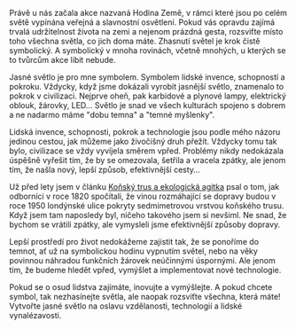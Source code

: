 <!-- dcterms:identifier = riderweblog#268 -->
<!-- dcterms:title = Začala Hodina Země, rozsviťte všechna světla! -->
<!-- dcterms:abstract = Právě u nás začala akce nazvaná Hodina Země, v rámci které jsou po celém světě vypínána veřejná a slavnostní osvětlení. Pokud vás opravdu zajímá trvalá udržitelnost života na zemi a nejenom prázdná gesta, rozsviťte místo toho všechna světla, co jich doma máte. -->
<!-- np9:categoryId = 2 -->
<!-- x4w:category = Lidé a jiná zvěř -->
<!-- np9:authorId = 1 -->
<!-- np9:authorEmail = michal.valasek@altairis.cz -->
<!-- dcterms:creator = Michal Altair Valášek -->
<!-- dcterms:created = 2012-03-31T20:34:20.533+02:00 -->
<!-- dcterms:date = 2012-03-31T20:30:00+02:00 -->

Právě u nás začala akce nazvaná Hodina Země, v rámci které jsou po celém světě vypínána veřejná a slavnostní osvětlení. Pokud vás opravdu zajímá trvalá udržitelnost života na zemi a nejenom prázdná gesta, rozsviťte místo toho všechna světla, co jich doma máte. Zhasnutí světel je krok čistě symbolický. A symbolický v mnoha rovinách, včetně mnohých, u kterých se to tvůrcům akce líbit nebude.

Jasné světlo je pro mne symbolem. Symbolem lidské invence, schopností a pokroku. Vždycky, když jsme dokázali vyrobit jasnější světlo, znamenalo to pokrok v civilizaci. Nejprve oheň, pak karbidové a plynové lampy, elektrický oblouk, žárovky, LED… Světlo je snad ve všech kulturách spojeno s dobrem a ne nadarmo máme "dobu temna" a "temné myšlenky".

Lidská invence, schopnosti, pokrok a technologie jsou podle mého názoru jedinou cestou, jak můžeme jako živočišný druh přežít. Vždycky tomu tak bylo, civilizace se vždy vyvíjela směrem vpřed. Problémy nikdy nedokázala úspěšně vyřešit tím, že by se omezovala, šetřila a vracela zpátky, ale jenom tím, že našla nový, lepší způsob, efektivnější cesty…

Už před lety jsem v článku [Koňský trus a ekologická agitka](http://www.weblog.rider.cz/articles/230-konsky-trus-a-ekologicka-agitka) psal o tom, jak odborníci v roce 1820 spočítali, že vinou rozmáhající se dopravy budou v roce 1950 londýnské ulice pokryty sedmimetrovou vrstvou koňského trusu. Když jsem tam naposledy byl, ničeho takového jsem si nevšiml. Ne snad, že bychom se vrátili zpátky, ale vymysleli jsme efektivnější způsoby dopravy.

Lepší prostředí pro život nedokážeme zajistit tak, že se ponoříme do temnot, ať už na symbolickou hodinu vypnutím světel, nebo na věky povinnou náhradou funkčních žárovek neúčinnými úspornými. Ale jenom tím, že budeme hledět vpřed, vymýšlet a implementovat nové technologie.

Pokud se o osud lidstva zajímáte, inovujte a vymýšlejte. A pokud chcete symbol, tak nezhasínejte světla, ale naopak rozsviťte všechna, která máte! Vytvořte jasné světlo na oslavu vzdělanosti, technologií a lidské vynalézavosti. 